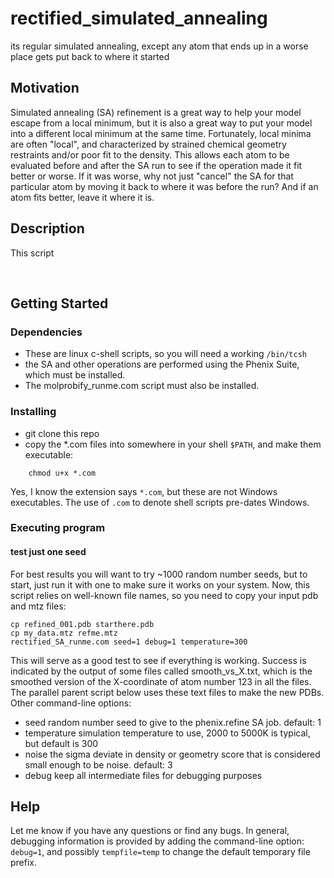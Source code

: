 # rectified_simulated_annealing

its regular simulated annealing, except any atom that ends up in a worse place gets put back to where it started

## Motivation

Simulated annealing (SA) refinement is a great way to help your model escape from a local minimum, but it is also a great way to put your model into a different local minimum at the same time. Fortunately, local minima are often "local", and characterized by strained chemical geometry restraints and/or poor fit to the density. This allows each atom to be evaluated before and after the SA run to see if the operation made it fit better or worse. If it was worse, why not just "cancel" the SA for that particular atom by moving it back to where it was before the run? And if an atom fits better, leave it where it is. 

## Description

 This script
 
<br>



## Getting Started

### Dependencies

* These are linux c-shell scripts, so you will need a working `/bin/tcsh`
* the SA and other operations are performed using the Phenix Suite, which must be installed.
* The molprobify_runme.com script must also be installed.

### Installing

* git clone this repo
* copy the *.com files into somewhere in your shell `$PATH`, and make them executable:
```
    chmod u+x *.com
```
Yes, I know the extension says `*.com`, but these are not Windows executables. The use of `.com` to denote shell scripts pre-dates Windows.

### Executing program

#### test just one seed
For best results you will want to try ~1000 random number seeds, but to start, just run it with one to make sure it works on your system. Now, this script relies on well-known file names, so you need to copy your input pdb and mtz files:
```
cp refined_001.pdb starthere.pdb
cp my_data.mtz refme.mtz
rectified_SA_runme.com seed=1 debug=1 temperature=300
```
This will serve as a good test to see if everything is working. Success is indicated by the output of some files called smooth_vs_X.txt, which is the smoothed version of the X-coordinate of atom number 123 in all the files. The parallel parent script below uses these text files to make the new PDBs. Other command-line options:
- seed    random number seed to give to the phenix.refine SA job. default: 1
- temperature     simulation temperature to use, 2000 to 5000K is typical, but default is 300
- noise   the sigma deviate in density or geometry score that is considered small enough to be noise. default: 3
- debug    keep all intermediate files for debugging purposes



## Help

Let me know if you have any questions or find any bugs.  In general, debugging information is provided by adding the command-line option: `debug=1`, and possibly `tempfile=temp` to change the default temporary file prefix.

